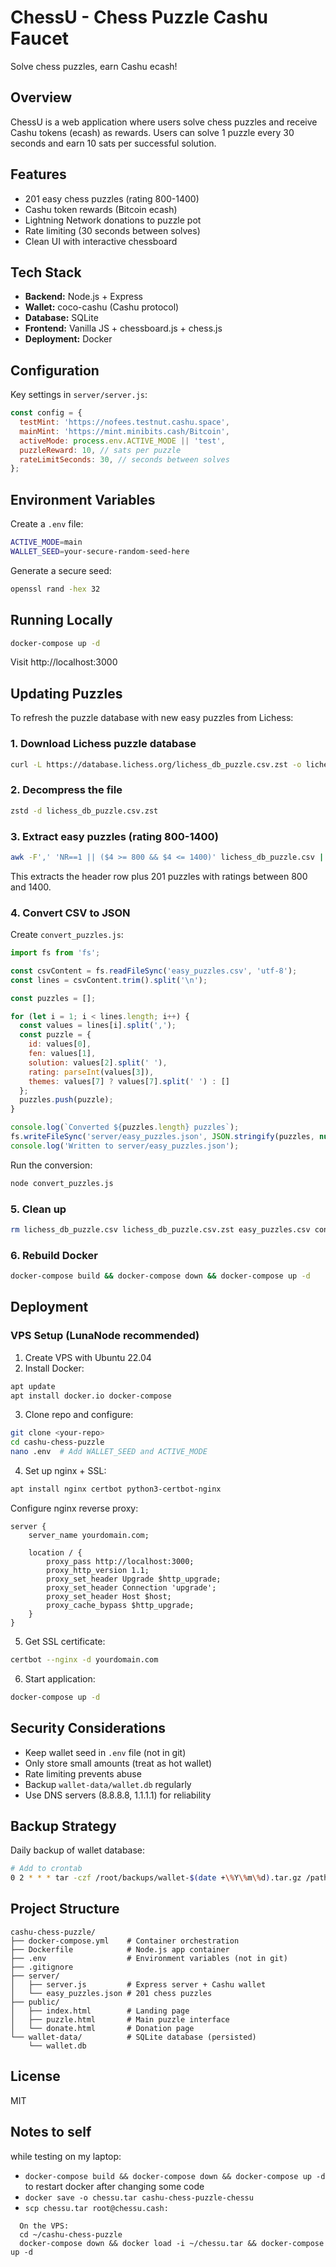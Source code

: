 # ChessU - Chess Puzzle Cashu Faucet

Solve chess puzzles, earn Cashu ecash!

## Overview

ChessU is a web application where users solve chess puzzles and receive Cashu tokens (ecash) as rewards. Users can solve 1 puzzle every 30 seconds and earn 10 sats per successful solution.

## Features

- 201 easy chess puzzles (rating 800-1400)
- Cashu token rewards (Bitcoin ecash)
- Lightning Network donations to puzzle pot
- Rate limiting (30 seconds between solves)
- Clean UI with interactive chessboard

## Tech Stack

- **Backend:** Node.js + Express
- **Wallet:** coco-cashu (Cashu protocol)
- **Database:** SQLite
- **Frontend:** Vanilla JS + chessboard.js + chess.js
- **Deployment:** Docker

## Configuration

Key settings in `server/server.js`:

```javascript
const config = {
  testMint: 'https://nofees.testnut.cashu.space',
  mainMint: 'https://mint.minibits.cash/Bitcoin',
  activeMode: process.env.ACTIVE_MODE || 'test',
  puzzleReward: 10, // sats per puzzle
  rateLimitSeconds: 30, // seconds between solves
};
```

## Environment Variables

Create a `.env` file:

```bash
ACTIVE_MODE=main
WALLET_SEED=your-secure-random-seed-here
```

Generate a secure seed:
```bash
openssl rand -hex 32
```

## Running Locally

```bash
docker-compose up -d
```

Visit http://localhost:3000

## Updating Puzzles

To refresh the puzzle database with new easy puzzles from Lichess:

### 1. Download Lichess puzzle database
```bash
curl -L https://database.lichess.org/lichess_db_puzzle.csv.zst -o lichess_db_puzzle.csv.zst
```

### 2. Decompress the file
```bash
zstd -d lichess_db_puzzle.csv.zst
```

### 3. Extract easy puzzles (rating 800-1400)
```bash
awk -F',' 'NR==1 || ($4 >= 800 && $4 <= 1400)' lichess_db_puzzle.csv | head -202 > easy_puzzles.csv
```

This extracts the header row plus 201 puzzles with ratings between 800 and 1400.

### 4. Convert CSV to JSON
Create `convert_puzzles.js`:

```javascript
import fs from 'fs';

const csvContent = fs.readFileSync('easy_puzzles.csv', 'utf-8');
const lines = csvContent.trim().split('\n');

const puzzles = [];

for (let i = 1; i < lines.length; i++) {
  const values = lines[i].split(',');
  const puzzle = {
    id: values[0],
    fen: values[1],
    solution: values[2].split(' '),
    rating: parseInt(values[3]),
    themes: values[7] ? values[7].split(' ') : []
  };
  puzzles.push(puzzle);
}

console.log(`Converted ${puzzles.length} puzzles`);
fs.writeFileSync('server/easy_puzzles.json', JSON.stringify(puzzles, null, 2));
console.log('Written to server/easy_puzzles.json');
```

Run the conversion:
```bash
node convert_puzzles.js
```

### 5. Clean up
```bash
rm lichess_db_puzzle.csv lichess_db_puzzle.csv.zst easy_puzzles.csv convert_puzzles.js
```

### 6. Rebuild Docker
```bash
docker-compose build && docker-compose down && docker-compose up -d
```

## Deployment

### VPS Setup (LunaNode recommended)

1. Create VPS with Ubuntu 22.04
2. Install Docker:
```bash
apt update
apt install docker.io docker-compose
```

3. Clone repo and configure:
```bash
git clone <your-repo>
cd cashu-chess-puzzle
nano .env  # Add WALLET_SEED and ACTIVE_MODE
```

4. Set up nginx + SSL:
```bash
apt install nginx certbot python3-certbot-nginx
```

Configure nginx reverse proxy:
```nginx
server {
    server_name yourdomain.com;

    location / {
        proxy_pass http://localhost:3000;
        proxy_http_version 1.1;
        proxy_set_header Upgrade $http_upgrade;
        proxy_set_header Connection 'upgrade';
        proxy_set_header Host $host;
        proxy_cache_bypass $http_upgrade;
    }
}
```

5. Get SSL certificate:
```bash
certbot --nginx -d yourdomain.com
```

6. Start application:
```bash
docker-compose up -d
```

## Security Considerations

- Keep wallet seed in `.env` file (not in git)
- Only store small amounts (treat as hot wallet)
- Rate limiting prevents abuse
- Backup `wallet-data/wallet.db` regularly
- Use DNS servers (8.8.8.8, 1.1.1.1) for reliability

## Backup Strategy

Daily backup of wallet database:
```bash
# Add to crontab
0 2 * * * tar -czf /root/backups/wallet-$(date +\%Y\%m\%d).tar.gz /path/to/wallet-data/wallet.db
```

## Project Structure

```
cashu-chess-puzzle/
├── docker-compose.yml    # Container orchestration
├── Dockerfile            # Node.js app container
├── .env                  # Environment variables (not in git)
├── .gitignore
├── server/
│   ├── server.js         # Express server + Cashu wallet
│   └── easy_puzzles.json # 201 chess puzzles
├── public/
│   ├── index.html        # Landing page
│   ├── puzzle.html       # Main puzzle interface
│   └── donate.html       # Donation page
└── wallet-data/          # SQLite database (persisted)
    └── wallet.db
```

## License

MIT

## Notes to self

while testing on my laptop:
 - `docker-compose build && docker-compose down && docker-compose up -d` to restart docker after changing some code
 - `docker save -o chessu.tar cashu-chess-puzzle-chessu`
 - `scp chessu.tar root@chessu.cash:`

```
  On the VPS:
  cd ~/cashu-chess-puzzle
  docker-compose down && docker load -i ~/chessu.tar && docker-compose up -d
```
